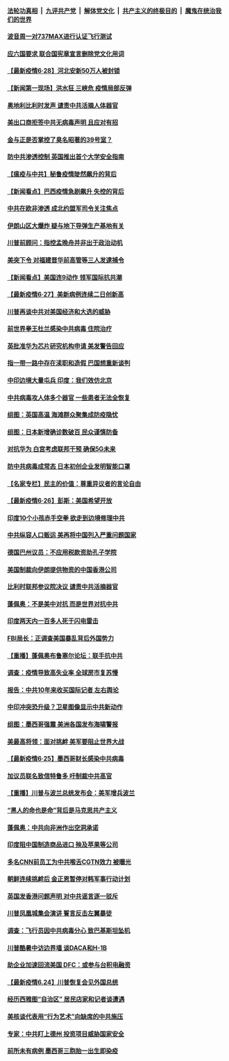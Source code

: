 ####  [法轮功真相](../../../../basic/blob/master/README.md?t=06282302) &nbsp;|&nbsp; [九评共产党](../../../../9ping.md/blob/master/README.md?t=06282302) &nbsp;|&nbsp; [解体党文化](../../../../jtdwh.md/blob/master/README.md?t=06282302)  &nbsp;|&nbsp; [共产主义的终极目的](../../../../gczydzjmd.md/blob/master/README.md?t=06282302) &nbsp;|&nbsp; [魔鬼在统治我们的世界](../../../../mgztzwmdsj.md/blob/master/README.md?t=06282302) 

#### [波音周一对737MAX进行认证飞行测试](../pages/nsc418/n12217519.md?t=06282302) 

#### [应六国要求 联合国宪章宣言删除党文化用词](../pages/nsc418/n12217477.md?t=06282302) 

#### [【最新疫情6·28】河北安新50万人被封锁](../pages/nsc418/n12212934.md?t=06282302) 

#### [【新闻第一现场】洪水狂 三峡危 疫情局部反弹](../pages/nsc418/n12217350.md?t=06282302) 

#### [奥地利比利时发声  谴责中共活摘人体器官](../pages/nsc418/n12216554.md?t=06282302) 

#### [美出口商拒签中共无病毒声明 且应对有招](../pages/nsc418/n12216909.md?t=06282302) 

#### [金与正是否掌控了臭名昭著的39号室？](../pages/nsc418/n12217251.md?t=06282302) 

#### [防中共渗透控制 英国推出首个大学安全指南](../pages/nsc418/n12216751.md?t=06282302) 

#### [【瘟疫与中共】秘鲁疫情陡然飙升的背后](../pages/nsc418/n12216630.md?t=06282302) 

#### [【新闻看点】巴西疫情急剧飙升 失控的背后](../pages/nsc418/n12216291.md?t=06282302) 

#### [中共在欧非渗透 成北约盟军司令关注焦点](../pages/nsc418/n12216609.md?t=06282302) 

#### [伊朗山区大爆炸 疑与地下导弹生产基地有关](../pages/nsc418/n12216637.md?t=06282302) 

#### [川普前顾问：指控孟晚舟并非出于政治动机](../pages/nsc418/n12216532.md?t=06282302) 

#### [美突下令 对福建晋华前高管等三人发逮捕令](../pages/nsc418/n12216296.md?t=06282302) 

#### [【新闻看点】美国连9动作 领军国际抗共潮](../pages/nsc418/n12215121.md?t=06282302) 

#### [【最新疫情6·27】美新病例连续二日创新高](../pages/nsc418/n12215389.md?t=06282302) 

#### [川普再谈中共对美国经济和大选的威胁](../pages/nsc418/n12214917.md?t=06282302) 

#### [前世界拳王杜兰感染中共病毒 住院治疗](../pages/nsc418/n12214771.md?t=06282302) 

#### [英批准华为芯片研究机构申请 美发警告回应](../pages/nsc418/n12214643.md?t=06282302) 

#### [指一带一路中存在渎职和造假 巴国想重新谈判](../pages/nsc418/n12214599.md?t=06282302) 

#### [中印边境大量屯兵 印度：我们效仿北京](../pages/nsc418/n12214491.md?t=06282302) 

#### [中共病毒攻人体多个器官 一些患者无法全恢复](../pages/nsc418/n12214393.md?t=06282302) 

#### [组图：英国高温 海滩群众聚集成防疫隐忧](../pages/nsc418/n12213831.md?t=06282302) 

#### [组图：日本新增确诊数破百 民众谨慎防备](../pages/nsc418/n12214024.md?t=06282302) 

#### [对抗华为 白宫考虑联邦干预 确保5G未来](../pages/nsc418/n12214112.md?t=06282302) 

#### [防中共病毒成常态 日本初创企业发明智能口罩](../pages/nsc418/n12214107.md?t=06282302) 

#### [【名家专栏】民主的价值：尊重异议者的言论自由](../pages/nsc418/n12204163.md?t=06282302) 

#### [【最新疫情6·26】彭斯：美国希望开放](../pages/nsc418/n12213008.md?t=06282302) 

#### [印度10个小孩赤手空拳 欲走到边境修理中共](../pages/nsc418/n12213595.md?t=06282302) 

#### [中共纵容人口贩运 美再将中国列入严重问题国家](../pages/nsc418/n12213491.md?t=06282302) 

#### [德国巴州议员：不应用税款资助孔子学院](../pages/nsc418/n12213025.md?t=06282302) 

#### [美国制裁向伊朗提供物资的中国香港公司](../pages/nsc418/n12212790.md?t=06282302) 

#### [比利时联邦参议院决议 谴责中共活摘器官](../pages/nsc418/n12212777.md?t=06282302) 

#### [蓬佩奥：不是美中对抗 而是世界对抗中共](../pages/nsc418/n12212375.md?t=06282302) 

#### [印度两天内一百多人死于闪电雷击](../pages/nsc418/n12212509.md?t=06282302) 

#### [FBI局长：正调查美国暴乱背后外国势力](../pages/nsc418/n12212191.md?t=06282302) 

#### [【重播】蓬佩奥布鲁塞尔论坛：联手抗中共](../pages/nsc418/n12211937.md?t=06282302) 

#### [调查：疫情导致高失业率 全球房市复苏慢](../pages/nsc418/n12211645.md?t=06282302) 

#### [报告：中共10年来收买国际记者 左右舆论](../pages/nsc418/n12211954.md?t=06282302) 

#### [中印冲突恐升级？卫星图像显示中共新动作](../pages/nsc418/n12211793.md?t=06282302) 

#### [组图：墨西哥强震 美洲各国发布海啸警报](../pages/nsc418/n12208966.md?t=06282302) 

#### [美最高将领：面对挑衅 美军要阻止世界大战](../pages/nsc418/n12211458.md?t=06282302) 

#### [【最新疫情6·25】墨西哥财长感染中共病毒](../pages/nsc418/n12210649.md?t=06282302) 

#### [加议员联名致信特鲁多 吁制裁中共高官](../pages/nsc418/n12211291.md?t=06282302) 

#### [【重播】川普与波兰总统发布会：美军增兵波兰](../pages/nsc418/n12209733.md?t=06282302) 

#### [“黑人的命也是命”背后是马克思共产主义](../pages/nsc418/n12210133.md?t=06282302) 

#### [蓬佩奥：中共向非洲作出空洞承诺](../pages/nsc418/n12210177.md?t=06282302) 

#### [印度阻中国制造商品进口 殃及苹果等公司](../pages/nsc418/n12210101.md?t=06282302) 

#### [多名CNN前员工为中共喉舌CGTN效力 被曝光](../pages/nsc418/n12209805.md?t=06282302) 

#### [朝鲜连续挑衅后 金正恩暂停对韩军事行动计划](../pages/nsc418/n12209751.md?t=06282302) 

#### [英国发香港问题声明 对中共谣言逐一驳斥](../pages/nsc418/n12209623.md?t=06282302) 

#### [川普凤凰城集会演讲 誓言反击左翼暴徒](../pages/nsc418/n12209582.md?t=06282302) 

#### [调查：飞行员因中共病毒分心 致巴基斯坦坠机](../pages/nsc418/n12209346.md?t=06282302) 

#### [川普酷暑中访边界墙 谈DACA和H-1B](../pages/nsc418/n12209551.md?t=06282302) 

#### [助企业加速回流美国 DFC：或参与台积电融资](../pages/nsc418/n12209064.md?t=06282302) 

#### [【最新疫情6.24】川普恢复会见外国总统](../pages/nsc418/n12207866.md?t=06282302) 

#### [经历西雅图“自治区” 居民店家和记者谈遭遇](../pages/nsc418/n12208062.md?t=06282302) 

#### [美核谈代表用“行为艺术”向缺席的中共施压](../pages/nsc418/n12207347.md?t=06282302) 

#### [专家：中共盯上德州 投资项目威胁国家安全](../pages/nsc418/n12207441.md?t=06282302) 

#### [前所未有病例 墨西哥三胞胎一出生即染疫](../pages/nsc418/n12207459.md?t=06282302) 

